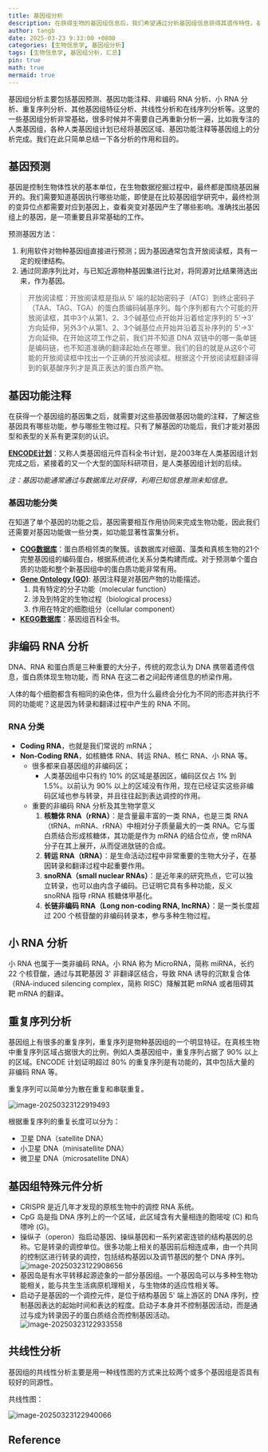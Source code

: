 ```yaml
---
title: 基因组分析
description: 在获得生物的基因组信息后，我们希望通过分析基因组信息获得其遗传特性。基因组分析的主要目的是在基因组水平对物种有更好的认识：一种是对自身的认识，研究自身基因组的特点，例如基因组上哪些区域对应基因、不同基因的功能是什么、哪些区域对应非编码 RNA、哪些区域是重复序列、哪些区域编码特殊基因组元件等；另一种是通过比较不同物种的基因组变化，寻找物种间基因组的差异（包括单碱基和染色体变化），研究生物进化等。
author: tangb
date: 2025-03-23 9:33:00 +0800
categories: [生物信息学, 基因组分析]
tags: [生物信息学, 基因组分析，汇总]
pin: true
math: true
mermaid: true
---
```


基因组分析主要包括基因预测、基因功能注释、非编码 RNA 分析、小 RNA 分析、重复序列分析、其他基因组特征分析、共线性分析和在线序列分析等。这里的一些基因组分析非常基础，很多时候并不需要自己再重新分析一遍，比如我专注的人类基因组，各种人类基因组计划已经将基因区域、基因功能注释等基因组上的分析完成。我们在此只简单总结一下各分析的作用和目的。

## 基因预测

基因是控制生物体性状的基本单位，在生物数据挖掘过程中，最终都是围绕基因展开的。我们需要知道基因执行哪些功能，即使是在比较基因组学研究中，最终检测的变异位点都需要对应到基因上，查看突变对基因产生了哪些影响。准确找出基因组上的基因，是一项重要且非常基础的工作。

预测基因方法：

1. 利用软件对物种基因组直接进行预测；因为基因通常包含开放阅读框，具有一定的规律结构。
2. 通过同源序列比对，与已知近源物种基因集进行比对，将同源对比结果筛选出来，作为基因。

> 开放阅读框：开放阅读框是指从 5' 端的起始密码子（ATG）到终止密码子（TAA、TAG、TGA）的蛋白质编码碱基序列。每个序列都有六个可能的开放阅读框，其中3个从第1、2、3个碱基位点开始并沿着给定序列的 5'->3' 方向延伸，另外3个从第1、2、3个碱基位点开始并沿着互补序列的 5'->3' 方向延伸。在开始这项工作之前，我们并不知道 DNA 双链中的哪一条单链是编码链，也不知道准确的翻译起始点在哪里。我们的目的就是从这6个可能的开放阅读框中找出一个正确的开放阅读框。根据这个开放阅读框翻译得到的氨基酸序列才是真正表达的蛋白质产物。

## 基因功能注释

在获得一个基因组的基因集之后，就需要对这些基因做基因功能的注释，了解这些基因具有哪些功能，参与哪些生物过程。只有了解基因的功能后，我们才能对基因型和表型的关系有更深刻的认识。

**[ENCODE计划](https://www.encodeproject.org/)**：又称人类基因组元件百科全书计划，是2003年在人类基因组计划完成之后，紧接着的又一个大型的国际科研项目，是人类基因组计划的后续。

*注：基因功能通常通过与数据库比对获得，利用已知信息推测未知信息。*

### 基因功能分类

在知道了单个基因的功能之后，基因需要相互作用协同来完成生物功能，因此我们还需要对基因功能做一些分类，如功能显著性富集分析。

- [**COG数据库**](https://www.ncbi.nlm.nih.gov/research/cog/)：蛋白质相邻类的聚簇。该数据库对细菌、藻类和真核生物的21个完整基因组的编码蛋白，根据系统进化关系分类构建而成。对于预测单个蛋白质的功能和整个新基因组中的蛋白质功能非常有用。
- [**Gene Ontology (GO)**](https://geneontology.org/): 基因注释是对基因产物的功能描述。
  1. 具有特定的分子功能（molecular function）
  2. 涉及到特定的生物过程（biological process）
  3. 作用在特定的细胞组分（cellular component）
- [**KEGG数据库**](https://www.genome.jp/kegg/)：基因组百科全书。

## 非编码 RNA 分析

DNA、RNA 和蛋白质是三种重要的大分子，传统的观念认为 DNA 携带着遗传信息，蛋白质体现生物功能，而 RNA 在这二者之间起传递信息的桥梁作用。

人体的每个细胞都含有相同的染色体，但为什么最终会分化为不同的形态并执行不同的功能呢？这是因为转录和翻译过程中产生的 RNA 不同。

### RNA 分类

- **Coding RNA**，也就是我们常说的 mRNA；
- **Non-Coding RNA**，如核糖体 RNA、转运 RNA、核仁 RNA、小 RNA 等。
  - 很多都来自基因组的非编码区；
    - 人类基因组中只有约 10% 的区域是基因区，编码区仅占 1% 到 1.5%。以前认为 90% 以上的区域没有作用，现在已经证实这些非编码区域也参与转录，并且往往起到表达调控的作用。
  - 重要的非编码 RNA 分析及其生物学意义
    1. **核糖体 RNA（rRNA）**：是含量最丰富的一类 RNA，也是三类 RNA（tRNA、mRNA、rRNA）中相对分子质量最大的一类 RNA。它与蛋白质结合形成核糖体，其功能是作为 mRNA 的结合位点，使 mRNA 分子在其上展开，从而促进肽链的合成。
    2. **转运 RNA（tRNA）**：是生命活动过程中非常重要的生物大分子，在基因转录和翻译过程中起重要作用。
    3. **snoRNA（small nuclear RNAs）**：是近年来的研究热点，它可以独立转录，也可以由内含子编码。已证明它具有多种功能，反义 snoRNA 指导 rRNA 核糖体甲基化。
    4. **长链非编码 RNA（Long non-coding RNA, lncRNA）**：是一类长度超过 200 个核苷酸的非编码转录本，参与多种生物过程。

## 小 RNA 分析

小 RNA 也属于一类非编码 RNA。小 RNA 称为 MicroRNA，简称 miRNA，长约 22 个核苷酸，通过与其靶基因 3' 非翻译区结合，导致 RNA 诱导的沉默复合体（RNA-induced silencing complex，简称 RISC）降解其靶 mRNA 或者阻碍其靶 mRNA 的翻译。

## 重复序列分析

基因组上有很多的重复序列，重复序列是物种基因组的一个明显特征。在真核生物中重复序列区域占据很大的比例，例如人类基因组中，重复序列占据了 90% 以上的区域。ENCODE 计划证明超过 80% 的重复序列是有功能的，其中包括大量的非编码 RNA 等。

重复序列可以简单分为散在重复和串联重复。

![image-20250323122919493](../assets/images/2025-03-23-%E5%9F%BA%E5%9B%A0%E7%BB%84%E5%88%86%E6%9E%90/image-20250323122919493.png)

根据重复序列的重复长度可以分为：

- 卫星 DNA（satellite DNA）
- 小卫星 DNA（minisatellite DNA）
- 微卫星 DNA（microsatellite DNA）

## 基因组特殊元件分析

- CRISPR 是近几年才发现的原核生物中的调控 RNA 系统。
- CpG 岛是指 DNA 序列上的一个区域，此区域含有大量相连的胞嘧啶 (C) 和鸟嘌呤 (G)。
- 操纵子（operon）指启动基因、操纵基因和一系列紧密连锁的结构基因的总称。它是转录的调控单位。很多功能上相关的基因前后相连成串，由一个共同的控制区进行转录的调控，包括结构基因以及调节基因的整个 DNA 序列。
  ![image-20250323122908656](../assets/images/2025-03-23-%E5%9F%BA%E5%9B%A0%E7%BB%84%E5%88%86%E6%9E%90/image-20250323122908656.png)
- 基因岛是有水平转移起源迹象的一部分基因组。一个基因岛可以与多种生物功能相关，能与共生生活病原机理相关，与生物体的适应性相关等。
- 启动子是基因的一个调控元件，是位于结构基因 5' 端上游区的 DNA 序列，控制基因表达的起始时间和表达的程度。启动子本身并不控制基因活动，而是通过与成为转录因子的蛋白质结合而控制基因活动。
  ![image-20250323122933558](../assets/images/2025-03-23-%E5%9F%BA%E5%9B%A0%E7%BB%84%E5%88%86%E6%9E%90/image-20250323122933558.png)

## 共线性分析

基因组的共线性分析主要是用一种线性图的方式来比较两个或多个基因组是否具有较好的同源性。

共线性图：

![image-20250323122940066](../assets/images/2025-03-23-%E5%9F%BA%E5%9B%A0%E7%BB%84%E5%88%86%E6%9E%90/image-20250323122940066.png)

## Reference

